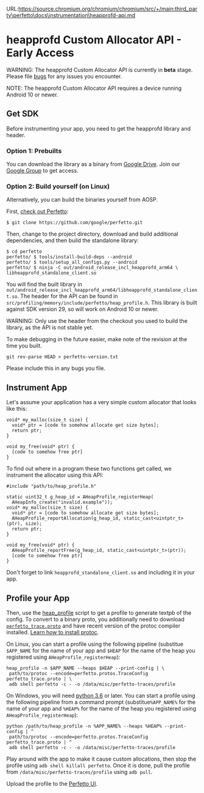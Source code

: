 URL:https://source.chromium.org/chromium/chromium/src/+/main:third_party\perfetto\docs\instrumentation\heapprofd-api.md
# heapprofd Custom Allocator API - Early Access

WARNING: The heapprofd Custom Allocator API is currently in **beta** stage.
         Please file [bugs](https://github.com/google/perfetto/issues/new)
         for any issues you encounter.

NOTE: The heapprofd Custom Allocator API requires a device running Android
      10 or newer.

## Get SDK

Before instrumenting your app, you need to get the heapprofd library and
header.

### Option 1: Prebuilts

You can download the library as a binary from [Google Drive](
https://drive.google.com/drive/folders/15RPlGgAHWRSk7KquBqlQ7fsCaXnNaa6r
).
Join our [Google Group](https://groups.google.com/forum/#!forum/perfetto-dev)
to get access.

### Option 2: Build yourself (on Linux)

Alternatively, you can build the binaries yourself from AOSP.

First, [check out Perfetto](https://perfetto.dev/docs/contributing/build-instructions):

```
$ git clone https://github.com/google/perfetto.git
```

Then, change to the project directory, download and build additional
dependencies, and then build the standalone library:

```
$ cd perfetto
perfetto/ $ tools/install-build-deps --android
perfetto/ $ tools/setup_all_configs.py --android
perfetto/ $ ninja -C out/android_release_incl_heapprofd_arm64 \
libheapprofd_standalone_client.so
```

You will find the built library in
`out/android_release_incl_heapprofd_arm64/libheapprofd_standalone_client.so`.
The header for the API can be found in
`src/profiling/memory/include/perfetto/heap_profile.h`. This library is built
against SDK version 29, so will work on Android 10 or newer.

WARNING: Only use the header from the checkout you used to build the library,
         as the API is not stable yet.

To make debugging in the future easier, make note of the revision at the time
you built.

```
git rev-parse HEAD > perfetto-version.txt
```
Please include this in any bugs you file.

## Instrument App

Let's assume your application has a very simple custom allocator that looks
like this:

```
void* my_malloc(size_t size) {
  void* ptr = [code to somehow allocate get size bytes];
  return ptr;
}

void my_free(void* ptr) {
  [code to somehow free ptr]
}
```

To find out where in a program these two functions get called, we instrument
the allocator using this API:

```
#include "path/to/heap_profile.h"

static uint32_t g_heap_id = AHeapProfile_registerHeap(
  AHeapInfo_create("invalid.example"));
void* my_malloc(size_t size) {
  void* ptr = [code to somehow allocate get size bytes];
  AHeapProfile_reportAllocation(g_heap_id, static_cast<uintptr_t>(ptr), size);
  return ptr;
}

void my_free(void* ptr) {
  AHeapProfile_reportFree(g_heap_id, static_cast<uintptr_t>(ptr));
  [code to somehow free ptr]
}
```

Don't forget to link `heapprofd_standalone_client.so` and including it in
your app.

## Profile your App

Then, use the [heap_profile](
https://raw.githubusercontent.com/google/perfetto/main/tools/heap_profile)
script to get a profile to generate textpb of the config.
To convert to a binary proto, you additionally need to download
[`perfetto_trace.proto`](
https://raw.githubusercontent.com/google/perfetto/main/protos/perfetto/trace/perfetto_trace.proto)
and have recent version of the protoc compiler installed.
[Learn how to install protoc](https://grpc.io/docs/protoc-installation).

On Linux, you can start a profile using the following pipeline (substitue
`$APP_NAME` for the name of your app and `$HEAP` for the name of the heap
you registered using `AHeapProfile_registerHeap`):

```
heap_profile -n $APP_NAME --heaps $HEAP --print-config | \
 path/to/protoc --encode=perfetto.protos.TraceConfig perfetto_trace.proto | \
 adb shell perfetto -c - -o /data/misc/perfetto-traces/profile
```

On Windows, you will need [python 3.6](https://www.python.org/downloads/) or
later. You can start a profile using the following pipeline from a command
prompt (substitue`%APP_NAME%` for the name of your app and `%HEAP%` for
the name of the heap you registered using `AHeapProfile_registerHeap`):

```
python /path/to/heap_profile -n %APP_NAME% --heaps %HEAP% --print-config | ^
 path/to/protoc --encode=perfetto.protos.TraceConfig perfetto_trace.proto | ^
 adb shell perfetto -c - -o /data/misc/perfetto-traces/profile
```

Play around with the app to make it cause custom allocations, then stop the
profile using `adb shell killall perfetto`. Once it is done, pull the profile
from `/data/misc/perfetto-traces/profile` using `adb pull`.

Upload the profile to the [Perfetto UI](https://ui.perfetto.dev).
